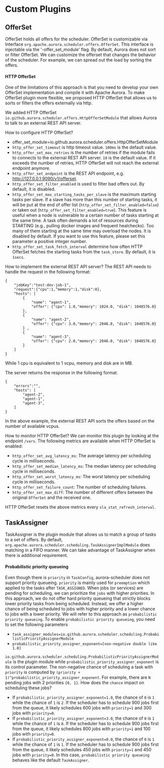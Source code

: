 Custom Plugins
==============

OfferSet
--------
OfferSet holds all offers for the scheduler. OfferSet is customizable via Interface `org.apache.aurora.scheduler.offers.OfferSet`.
This interface is injectable via the '-offer_set_module' flag.
By default, Aurora does not sort or filter OfferSet.
We can customize the offerset that changes the behavior of the scheduler.
For example, we can spread out the load by sorting the offers.

#### HTTP OfferSet
One of the limitations of this approach is that you need to develop your own OfferSet implementation and compile it with Apache Aurora.
To make OfferSet plugin more flexible, we proposed HTTP OfferSet that allows us to sorts or filters the offers externally via http.

We added HTTP OfferSet `io.github.aurora.scheduler.offers.HttpOfferSetModule` that allows Aurora to talk to an external REST API server.

How to configure HTTP OfferSet?
- offer_set_module=io.github.aurora.scheduler.offers.HttpOfferSetModule 
- `http_offer_set_timeout` is http timeout value. `100ms` is the default value.
- `http_offer_set_max_retries` is the number of retries if the module fails to connects to the external REST API server.
`10` is the default value.
If it exceeds the number of retries, HTTP OfferSet will not reach the external endpoint anymore.
- `http_offer_set_endpoint` is the REST API endpoint, e.g. http://127.0.0.1:9090/v1/offerset.
- `http_offer_set_filter_enabled` is used to filter bad offers out. By default, it is disabled.
- `http_offer_set_max_starting_tasks_per_slave` is the maximum starting tasks per slave.
If a slave has more than this number of starting tasks, it will be put at the end of offer list (`http_offer_set_filter_enabled=false`) 
or taken out (`http_offer_set_filter_enabled=true`). 
This feature is useful when a node is vulnerable to a certain number of tasks starting at the same time.
A task often demands a lot of resources during STARTING (e.g., pulling docker images and frequent healchecks).
Too many of them starting at the same time may overload the nodes.
It is disabled by default.
If you want to use this feature, please set this parameter a positive integer number.
- `http_offer_set_task_fetch_interval` determine how often HTTP OfferSet fetches the starting tasks from the `task_store`.
By default, it is `1secs`. 

How to implement the external REST API server?
The REST API needs to handle the request in the following format:
```
{
    "jobKey":"test-dev-job-1",
    "request":{"cpu":1,"memory":1,"disk":0}, 
    "hosts": [
        {
            "name": "agent-1",
            "offer": {"cpu": 1.0,"memory": 1024.0, "disk": 1048576.0}
        },
        {
            "name": "agent-2",
            "offer": {"cpu": 3.0,"memory": 2048.0, "disk": 1048576.0}
        } ,
        {
            "name": "agent-3",
            "offer": {"cpu": 2.0,"memory": 2048.0, "disk": 1048576.0}
        } 
    ]
}
```
While 1 cpu is equivalent to 1 vcpu, memory and disk are in MB.

The server returns the response in the following format.
```
{
    "errors":"",
    "hosts": [
        "agent-2",
        "agent-1",
        "agent-3",
    ]
}
```
In the above example, the external REST API sorts the offers based on the number of available vcpus.

How to monitor HTTP OfferSet?
We can monitor this plugin by looking at the endpoint `/vars`. The following metrics are available when HTTP OfferSet is enabled:
- `http_offer_set_avg_latency_ms`: The average latency per scheduling cycle in milliseconds.
- `http_offer_set_median_latency_ms`: The median latency per scheduling cycle in milliseconds.
- `http_offer_set_worst_latency_ms`: The worst latency per scheduling cycle in milliseconds.
- `http_offer_set_failure_count`: The number of scheduling failures.
- `http_offer_set_max_diff`: The number of different offers between the original `OfferSet` and the received one.

HTTP OfferSet resets the above metrics every `sla_stat_refresh_interval`.

TaskAssigner
--------
TaskAssigner is the plugin module that allows us to match a group of tasks to a set of offers.
By default, `org.apache.aurora.scheduler.scheduling.TaskAssignerImplModule` does matching in a FIFO manner.
We can take advantage of TaskAssigner when there is additional requirement.

#### Probabilistic priority queueing
Even though there is `priority` in `TaskConfig`, aurora-scheduler does not support priority queueing. 
`priority` is mainly used for `preemption` which applied to the tasks after `TASK_ASSIGNED`.
When jobs (or services) are pending for scheduling, we can prioritize the `jobs` with higher priorities. 
In this approach, we do not offer hard priority queueing that strictly blocks lower priority tasks from being scheduled.
Instead, we offer a higher chance of being scheduled to jobs with higher priority and a lower chance to jobs with a lower priority.
We will refer to this approach as `probabilistic priority queueing`.
To enable `probabilistic priority queueing`, you need to set the following parameters
- `task_assigner_modules=io.github.aurora.scheduler.scheduling.ProbabilisticPriorityAssignerModule`
- `probabilistic_priority_assigner_exponent=[non-negative double like 1.0]`

`io.github.aurora.scheduler.scheduling.ProbabilisticPriorityAssignerModule` is the plugin module while 
`probabilistic_priority_assigner_exponent` is its control parameter.
The non-negative chance of scheduling a task with `priority` is computed by `(priority + 1)^probabilistic_priority_assigner_exponent`. 
For example, there are `N` pending jobs with 2 priorities `{0, 1}`. How does the `chance` impact on scheduling these jobs?  

- If `probabilistic_priority_assigner_exponent=1.0`, the chance of `0` is `1` while the chance of `1` is `2`. 
If the scheduler has to schedule 900 jobs first from the queue, it likely schedules 600 jobs with `priority=1` and 300 jobs with `priority=0`. 
- If `probabilistic_priority_assigner_exponent=3.0`, the chance of `0` is `1` while the chance of `1` is `8`.
If the scheduler has to schedule 900 jobs first from the queue, it likely schedules 800 jobs with `priority=1` and 100 jobs with `priority=0`.
- If `probabilistic_priority_assigner_exponent=0.0`, the chance of `0` is `1` while the chance of `1` is `1`. 
If the scheduler has to schedule 900 jobs first from the queue, it likely schedules 450 jobs with `priority=1` and 450 jobs with `priority=0`.
In this case, `probabilistic priority queueing` behaves like the default `TaskAssigner`.
